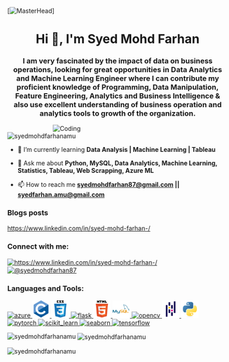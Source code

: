 [![MasterHead](https://nielseniq.com/wp-content/uploads/sites/4/2021/02/data-science-icon-animation-banner-clockwise-4.gif)]

<h1 align="center">Hi 👋, I'm Syed Mohd Farhan</h1>
<h3 align="center">I am very fascinated by the impact of data on business operations, looking for great opportunities in Data Analytics and Machine Learning Engineer where I can contribute my proficient knowledge of Programming, Data Manipulation, Feature Engineering, Analytics and Business Intelligence & also use excellent understanding of business operation and analytics tools to growth of the organization.</h3>
<img align="right" alt="Coding" width="400" src="https://cdn.dribbble.com/users/1162077/screenshots/3848914/programmer.gif">

<p align="left"> <img src="https://komarev.com/ghpvc/?username=syedmohdfarhanamu&label=Profile%20views&color=0e75b6&style=flat" alt="syedmohdfarhanamu" /> </p>

- 🌱 I’m currently learning **Data Analysis | Machine Learning | Tableau**

- 💬 Ask me about **Python, MySQL, Data Analytics, Machine Learning, Statistics, Tableau, Web Scrapping, Azure ML**

- 📫 How to reach me **syedmohdfarhan87@gmail.com || syedfarhan.amu@gmail.com**

### Blogs posts
<!-- BLOG-POST-LIST:START -->
<!-- BLOG-POST-LIST:END -->
https://www.linkedin.com/in/syed-mohd-farhan-/

<h3 align="left">Connect with me:</h3>
<p align="left">
<a href="https://www.linkedin.com/in/syed-mohd-farhan-/" target="blank"><img align="center" src="https://raw.githubusercontent.com/rahuldkjain/github-profile-readme-generator/master/src/images/icons/Social/linked-in-alt.svg" alt="https://www.linkedin.com/in/syed-mohd-farhan-/" height="30" width="40" /></a>
<a href="https://medium.com/@syedmohdfarhan87" target="blank"><img align="center" src="https://raw.githubusercontent.com/rahuldkjain/github-profile-readme-generator/master/src/images/icons/Social/medium.svg" alt="@syedmohdfarhan87" height="30" width="40" /></a>
</p>

<h3 align="left">Languages and Tools:</h3>
<p align="left"> <a href="https://azure.microsoft.com/en-in/" target="_blank" rel="noreferrer"> <img src="https://www.vectorlogo.zone/logos/microsoft_azure/microsoft_azure-icon.svg" alt="azure" width="40" height="40"/> </a> <a href="https://www.cprogramming.com/" target="_blank" rel="noreferrer"> <img src="https://raw.githubusercontent.com/devicons/devicon/master/icons/c/c-original.svg" alt="c" width="40" height="40"/> </a> <a href="https://www.w3schools.com/css/" target="_blank" rel="noreferrer"> <img src="https://raw.githubusercontent.com/devicons/devicon/master/icons/css3/css3-original-wordmark.svg" alt="css3" width="40" height="40"/> </a> <a href="https://flask.palletsprojects.com/" target="_blank" rel="noreferrer"> <img src="https://www.vectorlogo.zone/logos/pocoo_flask/pocoo_flask-icon.svg" alt="flask" width="40" height="40"/> </a> <a href="https://www.w3.org/html/" target="_blank" rel="noreferrer"> <img src="https://raw.githubusercontent.com/devicons/devicon/master/icons/html5/html5-original-wordmark.svg" alt="html5" width="40" height="40"/> </a> <a href="https://www.mysql.com/" target="_blank" rel="noreferrer"> <img src="https://raw.githubusercontent.com/devicons/devicon/master/icons/mysql/mysql-original-wordmark.svg" alt="mysql" width="40" height="40"/> </a> <a href="https://opencv.org/" target="_blank" rel="noreferrer"> <img src="https://www.vectorlogo.zone/logos/opencv/opencv-icon.svg" alt="opencv" width="40" height="40"/> </a> <a href="https://pandas.pydata.org/" target="_blank" rel="noreferrer"> <img src="https://raw.githubusercontent.com/devicons/devicon/2ae2a900d2f041da66e950e4d48052658d850630/icons/pandas/pandas-original.svg" alt="pandas" width="40" height="40"/> </a> <a href="https://www.python.org" target="_blank" rel="noreferrer"> <img src="https://raw.githubusercontent.com/devicons/devicon/master/icons/python/python-original.svg" alt="python" width="40" height="40"/> </a> <a href="https://pytorch.org/" target="_blank" rel="noreferrer"> <img src="https://www.vectorlogo.zone/logos/pytorch/pytorch-icon.svg" alt="pytorch" width="40" height="40"/> </a> <a href="https://scikit-learn.org/" target="_blank" rel="noreferrer"> <img src="https://upload.wikimedia.org/wikipedia/commons/0/05/Scikit_learn_logo_small.svg" alt="scikit_learn" width="40" height="40"/> </a> <a href="https://seaborn.pydata.org/" target="_blank" rel="noreferrer"> <img src="https://seaborn.pydata.org/_images/logo-mark-lightbg.svg" alt="seaborn" width="40" height="40"/> </a> <a href="https://www.tensorflow.org" target="_blank" rel="noreferrer"> <img src="https://www.vectorlogo.zone/logos/tensorflow/tensorflow-icon.svg" alt="tensorflow" width="40" height="40"/> </a> </p>

<p><img align="left" src="https://github-readme-stats.vercel.app/api/top-langs?username=syedmohdfarhanamu&show_icons=true&locale=en&layout=compact" alt="syedmohdfarhanamu" /></p>

<p>&nbsp;<img align="center" src="https://github-readme-stats.vercel.app/api?username=syedmohdfarhanamu&show_icons=true&locale=en" alt="syedmohdfarhanamu" /></p>

<p><img align="center" src="https://github-readme-streak-stats.herokuapp.com/?user=syedmohdfarhanamu&" alt="syedmohdfarhanamu" /></p>
